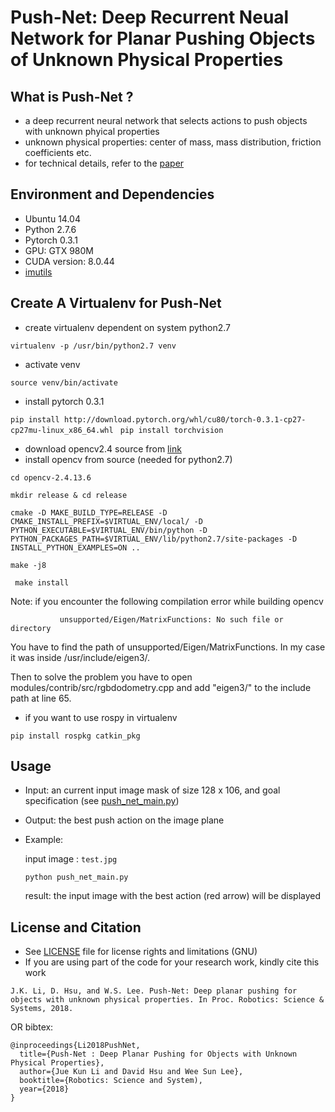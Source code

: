 # Push-Net: Deep Recurrent Neual Network for Planar Pushing Objects of Unknown Physical Properties

## What is Push-Net ?
* a deep recurrent neural network that selects actions to push objects with unknown phyical properties
* unknown physical properties: center of mass, mass distribution, friction coefficients etc.
* for technical details, refer to the [paper](http://motion.comp.nus.edu.sg/wp-content/uploads/2018/06/rss18push.pdf)

## Environment and Dependencies
* Ubuntu 14.04
* Python 2.7.6
* Pytorch 0.3.1
* GPU: GTX 980M
* CUDA version: 8.0.44
* [imutils](https://github.com/jrosebr1/imutils)

## Create A Virtualenv for Push-Net
* create virtualenv dependent on system python2.7

```virtualenv -p /usr/bin/python2.7 venv```

* activate venv

```source venv/bin/activate```

* install pytorch 0.3.1

```pip install http://download.pytorch.org/whl/cu80/torch-0.3.1-cp27-cp27mu-linux_x86_64.whl ```
```pip install torchvision ```

* download opencv2.4 source from [link](https://opencv.org/releases.html)
* install opencv from source (needed for python2.7)

```cd opencv-2.4.13.6```

```mkdir release & cd release```

```cmake -D MAKE_BUILD_TYPE=RELEASE -D CMAKE_INSTALL_PREFIX=$VIRTUAL_ENV/local/ -D PYTHON_EXECUTABLE=$VIRTUAL_ENV/bin/python -D PYTHON_PACKAGES_PATH=$VIRTUAL_ENV/lib/python2.7/site-packages -D INSTALL_PYTHON_EXAMPLES=ON ..```

``` make -j8 ```

``` make install```

Note: if you encounter the following compilation error while building opencv

``` Error: /modules/contrib/src/rgbdodometry.cpp:65:47: fatal error: 
           unsupported/Eigen/MatrixFunctions: No such file or directory
```

You have to find the path of unsupported/Eigen/MatrixFunctions. In my case it was inside /usr/include/eigen3/.

Then to solve the problem you have to open modules/contrib/src/rgbdodometry.cpp and add "eigen3/" to the include path at line 65.

* if you want to use rospy in virtualenv

```pip install rospkg catkin_pkg```


## Usage
* Input: an current input image mask of size 128 x 106, and goal specification (see [push_net_main.py](push_net_main.py))
* Output: the best push action on the image plane
* Example:
  
  input image : ```test.jpg```
  
  ```python push_net_main.py```
  
  result: the input image with the best action (red arrow) will be displayed
  

## License and Citation
* See [LICENSE](LICENSE.md) file for license rights and limitations (GNU)
* If you are using part of the code for your research work, kindly cite this work

``` 
J.K. Li, D. Hsu, and W.S. Lee. Push-Net: Deep planar pushing for objects with unknown physical properties. In Proc. Robotics: Science & Systems, 2018.
```
OR bibtex: 

```
@inproceedings{Li2018PushNet,
  title={Push-Net : Deep Planar Pushing for Objects with Unknown Physical Properties},
  author={Jue Kun Li and David Hsu and Wee Sun Lee},
  booktitle={Robotics: Science and System),
  year={2018}
}
```





